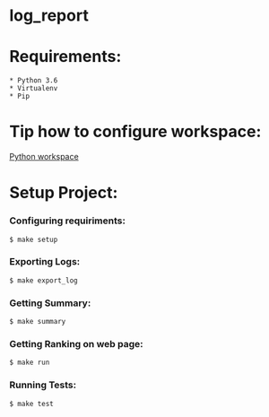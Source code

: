 # log_report

# Requirements:
    * Python 3.6
    * Virtualenv
    * Pip

# Tip how to configure workspace:
[Python workspace](https://medium.com/@henriquebastos/the-definitive-guide-to-setup-my-python-workspace-628d68552e14)

# Setup Project:

### Configuring requiriments:

```
$ make setup
```

### Exporting Logs:
```
$ make export_log
```

### Getting Summary:
```
$ make summary
```


### Getting Ranking on web page:
```
$ make run
```

### Running Tests:
```
$ make test
```

